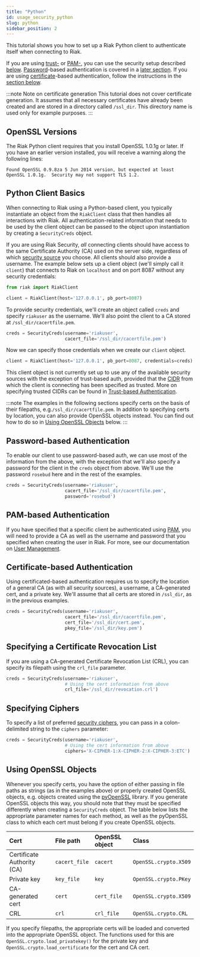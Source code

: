 ```yaml
---
title: "Python"
id: usage_security_python
slug: python
sidebar_position: 2
---
```


This tutorial shows you how to set up a Riak Python client to
authenticate itself when connecting to Riak.

If you are using [trust-](../../../using/security/managing-sources.md) or [PAM-](../../../using/security/managing-sources.md#pam-based-authentication), you can use the security
setup described [below](#python-client-basics). [Password](../../../using/security/managing-sources.md#password-based-authentication)-based authentication is covered
in a [later section](#password-based-authentication). If you are using
[certificate](../../../using/security/managing-sources.md#certificate-based-authentication)-based authentication, follow
the instructions in the [section below](#certificate-based-authentication).

:::note Note on certificate generation
This tutorial does not cover certificate generation. It assumes that all
necessary certificates have already been created and are stored in a directory
called `/ssl_dir`. This directory name is used only for example purposes.
:::

## OpenSSL Versions

The Riak Python client requires that you install OpenSSL 1.0.1g or
later. If you have an earlier version installed, you will receive a
warning along the following lines:

    Found OpenSSL 0.9.8za 5 Jun 2014 version, but expected at least OpenSSL 1.0.1g.  Security may not support TLS 1.2.

## Python Client Basics

When connecting to Riak using a Python-based client, you typically
instantiate an object from the `RiakClient` class that then handles all
interactions with Riak. All authentication-related information that
needs to be used by the client object can be passed to the object upon
instantiation by creating a `SecurityCreds` object.

If you are using Riak Security, *all* connecting clients should have
access to the same Certificate Authority (CA) used on the server side,
regardless of which [security source](../../../using/security/managing-sources.md) you
choose. All clients should also provide a username. The example below
sets up a client object (we'll simply call it `client`) that connects to
Riak on `localhost` and on port 8087 without any security credentials:

```python
from riak import RiakClient

client = RiakClient(host='127.0.0.1', pb_port=8087)
```

To provide security credentials, we'll create an object called `creds`
and specify `riakuser` as the username. We'll also point the client to a
CA stored at `/ssl_dir/cacertfile.pem`.

```python
creds = SecurityCreds(username='riakuser',
                      cacert_file='/ssl_dir/cacertfile.pem')
```

Now we can specify those credentials when we create our `client` object.

```python
client = RiakClient(host='127.0.0.1', pb_port=8087, credentials=creds)
```

This client object is not currently set up to use any of the
available security sources with the exception of trust-based auth,
provided that the
[CIDR](http://en.wikipedia.org/wiki/Classless_Inter-Domain_Routing) from
which the client is connecting has been specified as trusted. More on
specifying trusted CIDRs can be found in [Trust-based
Authentication](../../../using/security/managing-sources.md#trust-based-authentication).

:::note
The examples in the following sections specify certs on the
basis of their filepaths, e.g.`/ssl_dir/cacertfile.pem`. In addition to
specifying certs by location, you can also provide OpenSSL objects
instead. You can find out how to do so in [Using OpenSSL Objects](#using-openssl-objects) below.
:::

## Password-based Authentication

To enable our client to use password-based auth, we can use most of the
information from the above, with the exception that we'll also specify a
password for the client in the `creds` object from above. We'll use the
password `rosebud` here and in the rest of the examples.

```python
creds = SecurityCreds(username='riakuser',
                      cacert_file='/ssl_dir/cacertfile.pem',
                      password='rosebud')
```

## PAM-based Authentication

If you have specified that a specific client be authenticated using
[PAM](../../../using/security/managing-sources.md#pam-based-authentication), you will
need to provide a CA as well as the username and password that you
specified when creating the user in Riak. For more, see our
documentation on [User Management](../../../using/security/basics.md#user-management).

## Certificate-based Authentication

Using certificated-based authentication requires us to specify the
location of a general CA (as with all security sources), a username, a
CA-generated cert, and a private key. We'll assume that all certs are
stored in `/ssl_dir`, as in the previous examples.

```python
creds = SecurityCreds(username='riakuser',
                      cacert_file='/ssl_dir/cacertfile.pem',
                      cert_file='/ssl_dir/cert.pem',
                      pkey_file='/ssl_dir/key.pem')
```

## Specifying a Certificate Revocation List

If you are using a CA-generated Certificate Revocation List (CRL), you
can specify its filepath using the `crl_file` parameter.

```python
creds = SecurityCreds(username='riakuser',
                      # Using the cert information from above
                      crl_file='/ssl_dir/revocation.crl')
```

## Specifying Ciphers

To specify a list of preferred [security ciphers](../../../using/security/basics.md#security-ciphers), you can pass in a colon-delimited
string to the `ciphers` parameter:

```python
creds = SecurityCreds(username='riakuser',
                      # Using the cert information from above
                      ciphers='X-CIPHER-1:X-CIPHER-2:X-CIPHER-3:ETC')
```

## Using OpenSSL Objects

Whenever you specify certs, you have the option of either passing in
file paths as strings (as in the examples above) or properly created
OpenSSL objects, e.g. objects created using the
[pyOpenSSL](https://pyopenssl.readthedocs.org/en/latest/) library. If
you generate OpenSSL objects this way, you should note that they must
be specified differently when creating a `SecurityCreds` object. The
table below lists the appropriate parameter names for each method, as
well as the pyOpenSSL class to which each cert must belong if you create
OpenSSL objects.

| Cert                       | File path     | OpenSSL object | Class                 |
|:---------------------------|:--------------|:---------------|:----------------------|
| Certificate Authority (CA) | `cacert_file` | `cacert`       | `OpenSSL.crypto.X509` |
| Private key                | `key_file`    | `key`          | `OpenSSL.crypto.PKey` |
| CA-generated cert          | `cert`        | `cert_file`    | `OpenSSL.crypto.X509` |
| CRL                        | `crl`         | `crl_file`     | `OpenSSL.crypto.CRL`  |

If you specify filepaths, the appropriate certs will be loaded and
converted into the appropriate OpenSSL object. The functions used for
this are `OpenSSL.crypto.load_privatekey()` for the private key and
`OpenSSL.crypto.load_certificate` for the cert and CA cert.
